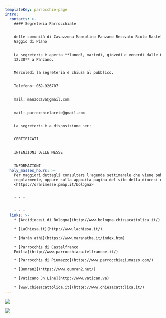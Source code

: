 ```yaml
---
templateKey: parrocchie-page
intro:
  contacts: >-
    #### Segreteria Parrocchiale


    delle comunità di Cavazzona Manzolino Panzano Recovato Riolo Rastellino
    Gaggio di Piano


    La segreteria è aperta **lunedì, martedì, giovedì e venerdì dalle 08:30 alle
    12:30** a Panzano. 


    Mercoledì la segreteria è chiusa al pubblico.


    Telefono: 059-926707


    mail: manzocava@gmail.com


    mail: parrocchielarete@gmail.com


    La segreteria è a disposizione per:


    CERTIFICATI


    INTENZIONI DELLE MESSE


    INFORMAZIONI
  holy_masses_hours: >-
    Per maggiori dettagli consultare l'agenda settimanale che viene pubblicata
    regolarmente, oppure sulla apposita pagina del sito della diocesi di Bologna
    <https://orarimesse.pmap.it/bologna>


    - - -


    - - -
  links: >-
    * [Arcidiocesi di Bologna](http://www.bologna.chiesacattolica.it/)

    * [LaChiesa.it](http://www.lachiesa.it/)

    * [Maràn athà](https://www.maranatha.it/index.htm)

    * [Parrocchia di Castelfranco
    Emilia](http://www.parrocchiacastelfrancoe.it/)

    * [Parrocchia di Piumazzo](https://www.parrocchiapiumazzo.com/)

    * [Qumran2](https://www.qumran2.net/)

    * [Vaticano On Line](http://www.vatican.va)

    * [www.chiesacattolica.it](https://www.chiesacattolica.it/)
---
```

![](/img/12-03-2021.png)

![](/img/a-servizio-della-parola.png)

![]()
